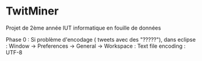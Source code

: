 TwitMiner
=========

Projet de 2ème année IUT informatique en fouille de données

Phase 0 : Si problème d'encodage ( tweets avec des "?????"), dans eclipse : Window -> Preferences -> General -> Workspace : Text file encoding : UTF-8

